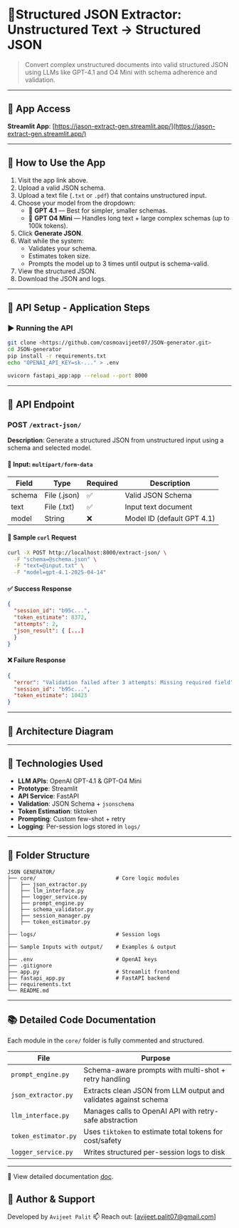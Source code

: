 # 🧠Structured JSON Extractor: Unstructured Text → Structured JSON

> Convert complex unstructured documents into valid structured JSON using LLMs like GPT-4.1 and O4 Mini with schema adherence and validation.

---

## 🔗 App Access

**Streamlit App**: [https://jason-extract-gen.streamlit.app/](https://jason-extract-gen.streamlit.app/)

---

## 🚀 How to Use the App

1. Visit the app link above.
2. Upload a valid JSON schema.
3. Upload a text file (`.txt` or `.pdf`) that contains unstructured input.
4. Choose your model from the dropdown:
   - 🧠 **GPT 4.1** — Best for simpler, smaller schemas.
   - 🧩 **GPT O4 Mini** — Handles long text + large complex schemas (up to 100k tokens).
5. Click **Generate JSON**.
6. Wait while the system:
   - Validates your schema.
   - Estimates token size.
   - Prompts the model up to 3 times until output is schema-valid.
7. View the structured JSON.
8. Download the JSON and logs.

---

## 🔌 API Setup - Application Steps

### ▶️ Running the API

```bash
git clone <https://github.com/cosmoavijeet07/JSON-generator.git>
cd JSON-generator
pip install -r requirements.txt
echo "OPENAI_API_KEY=sk-..." > .env

uvicorn fastapi_app:app --reload --port 8000
```

---

## 📡 API Endpoint

### POST `/extract-json/`

**Description**: Generate a structured JSON from unstructured input using a schema and selected model.

#### 🔸 Input: `multipart/form-data`
| Field   | Type        | Required | Description                   |
|---------|-------------|----------|-------------------------------|
| schema  | File (.json)| ✅        | Valid JSON Schema             |
| text    | File (.txt) | ✅        | Input text document           |
| model   | String      | ❌        | Model ID (default GPT 4.1)    |

#### 🔹 Sample `curl` Request
```bash
curl -X POST http://localhost:8000/extract-json/ \
  -F "schema=@schema.json" \
  -F "text=@input.txt" \
  -F "model=gpt-4.1-2025-04-14"
```

#### ✅ Success Response
```json
{
  "session_id": "b95c...",
  "token_estimate": 8372,
  "attempts": 2,
  "json_result": { [...]
  }
}
```

#### ❌ Failure Response
```json
{
  "error": "Validation failed after 3 attempts: Missing required field",
  "session_id": "b95c...",
  "token_estimate": 10423
}
```

---

## 🧱 Architecture Diagram



---

## 🧰 Technologies Used

- **LLM APIs**: OpenAI GPT-4.1 & GPT-O4 Mini
- **Prototype**: Streamlit
- **API Service**: FastAPI
- **Validation**: JSON Schema + `jsonschema`
- **Token Estimation**: tiktoken
- **Prompting**: Custom few-shot + retry
- **Logging**: Per-session logs stored in `logs/`

---

## 📁 Folder Structure

```text
JSON GENERATOR/
├── core/                         # Core logic modules
│   ├── json_extractor.py
│   ├── llm_interface.py
│   ├── logger_service.py
│   ├── prompt_engine.py
│   ├── schema_validator.py
│   ├── session_manager.py
│   ├── token_estimator.py
│
├── logs/                         # Session logs
│
├── Sample Inputs with output/    # Examples & output
│
├── .env                          # OpenAI keys
├── .gitignore
├── app.py                        # Streamlit frontend
├── fastapi_app.py                # FastAPI backend
├── requirements.txt
└── README.md
```

---

## 📚 Detailed Code Documentation

Each module in the `core/` folder is fully commented and structured.

| File | Purpose |
|------|---------|
| `prompt_engine.py` | Schema-aware prompts with multi-shot + retry handling |
| `json_extractor.py` | Extracts clean JSON from LLM output and validates against schema |
| `llm_interface.py` | Manages calls to OpenAI API with retry-safe abstraction |
| `token_estimator.py` | Uses `tiktoken` to estimate total tokens for cost/safety |
| `logger_service.py` | Writes structured per-session logs to disk |

---
🧾 View detailed documentation [doc](docdotcom).

## 👤 Author & Support

Developed by `Avijeet Palit`
📫 Reach out: [avijeet.palit07@gmail.com]
